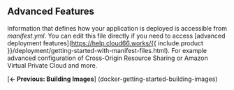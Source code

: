 <!-- usedin: [ _legacy_docker/getting-started/docker-getting-started-deployments-v1.md] -->


## Advanced Features

 Information that defines how your application is deployed is accessible from _manifest.yml_. You can edit this file directly if you need to access [advanced deployment features](https://help.cloud66.works/{{ include.product }}/deployment/getting-started-with-manifest-files.html). For example advanced configuration of Cross-Origin Resource Sharing or Amazon Virtual Private Cloud and more.

 [**← Previous: Building Images**] (docker-getting-started-building-images)
